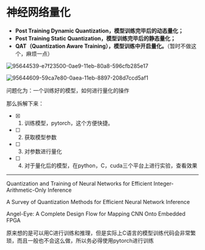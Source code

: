 # 神经网络量化

- **Post Training Dynamic Quantization，模型训练完毕后的动态量化；**
- **Post Training Static Quantization，模型训练完毕后的静态量化；**
- **QAT（Quantization Aware Training），模型训练中开启量化。**（暂时不做这个，麻烦一点）

![95644539-e7f23500-0ae9-11eb-80a8-596cfb285e17](E:\PengYiteng\FPGAI\img\95644539-e7f23500-0ae9-11eb-80a8-596cfb285e17.webp)

![95644609-59ca7e80-0aea-11eb-8897-208d7ccd5af1](E:\PengYiteng\FPGAI\img\95644609-59ca7e80-0aea-11eb-8897-208d7ccd5af1.webp)

问题化为：一个训练好的模型，如何进行量化的操作

那么拆解下来：

- [x] 1. 训练模型，pytorch，这个方便快捷。
- [ ] 2. 获取模型参数
- [ ] 3. 对参数进行量化
- [ ] 4. 对于量化后的模型，在python，C，cuda三个平台上进行实验，查看效果

****

Quantization and Training of Neural Networks for Efficient Integer-Arithmetic-Only Inference

A Survey of Quantization Methods for Efficient Neural Network Inference

Angel-Eye: A Complete Design Flow for Mapping CNN Onto Embedded FPGA



原来想的是可以用C进行训练和推理，但是实际上C语言的模型训练代码会非常繁琐，而且一般也不会这么做，所以务必得使用pytorch进行训练
